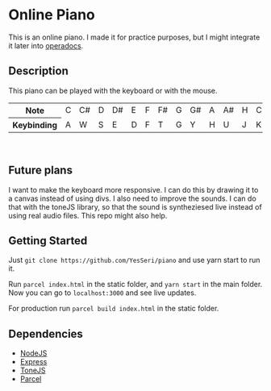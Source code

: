# Online Piano

This is an online piano. I made it for practice purposes, but I might integrate it later into [operadocs](operadocs.com).

## Description

This piano can be played with the keyboard or with the mouse.

<table>
  <tr>
    <th>Note</th> <td>C</td> <td>C#</td> <td>D</td> <td>D#</td> <td>E</td> <td>F</td> 
    <td>F#</td> <td>G</td> <td>G#</td> <td>A</td> <td>A#</td> <td>H</td> <td>C</td>
  </tr>
  <tr>
    <th>Keybinding</th><td>A</td><td>W</td><td>S</td><td>E</td> <td>D</td> <td>F</td> 
    <td>T</td> <td>G</td> <td>Y</td> <td>H</td> <td>U</td> <td>J</td> <td>K</td>
  </tr>
</table>
<br>

## Future plans

I want to make the keyboard more responsive. I can do this by drawing it to a canvas instead of using divs. I also need to improve the sounds. I can do that with the toneJS library, so that the sound is syntheziesed live instead of using real audio files. This repo might also help. 

## Getting Started

Just `git clone https://github.com/YesSeri/piano` and use yarn start to run it. 

Run `parcel index.html` in the static folder, and `yarn start` in the main folder. Now you can go to `localhost:3000` and see live updates.

For production run `parcel build index.html` in the static folder.

## Dependencies

* [NodeJS](https://nodejs.org/)
* [Express](https://expressjs.com/)
* [ToneJS](https://tonejs.github.io/)
* [Parcel](https://parceljs.org/)